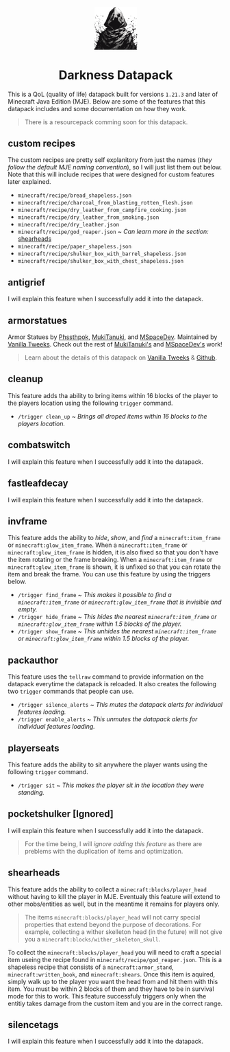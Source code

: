 <p align="center">
    <img width="100" src="https://github.com/amcocan/darkness_datapack/blob/main/pack.png" alt="Darkness Datapack Logo">
</p>

<h1 align="center">Darkness Datapack</h1>

This is a QoL (quality of life) datapack built for versions `1.21.3` and later of Minecraft Java Edition (MJE). Below are some of the features that this datapack includes and some documentation on how they work.
> There is a resourcepack comming soon for this datapack.

## custom recipes
The custom recipes are pretty self explanitory from just the names (_they follow the default MJE naming convention_), so I will just list them out below. Note that this will include recipes that were designed for custom features later explained.
- `minecraft/recipe/bread_shapeless.json`
- `minecraft/recipe/charcoal_from_blasting_rotten_flesh.json`
- `minecraft/recipe/dry_leather_from_campfire_cooking.json`
- `minecraft/recipe/dry_leather_from_smoking.json`
- `minecraft/recipe/dry_leather.json`
- `minecraft/recipe/god_reaper.json` ~ _Can learn more in the section:_ [shearheads](#shearheads)
- `minecraft/recipe/paper_shapeless.json`
- `minecraft/recipe/shulker_box_with_barrel_shapeless.json`
- `minecraft/recipe/shulker_box_with_chest_shapeless.json`

## antigrief
I will explain this feature when I successfully add it into the datapack.
<!-- Creepers / Endermen / Ghasts / Withers - Selective Griefing Removal -->

## armorstatues
Armor Statues by [Phssthpok](https://x.com/MCPhssthpok), [MukiTanuki](https://twitter.com/mukitanuki), and [MSpaceDev](https://github.com/MSpaceDev). Maintained by [Vanilla Tweeks](https://vanillatweaks.net/about/). Check out the rest of [MukiTanuki's](https://github.com/MukiTanuki) and [MSpaceDev's](https://github.com/MSpaceDev) work!
> Learn about the details of this datapack on [Vanilla Tweeks](https://vanillatweaks.net/picker/datapacks/) & [Github](https://github.com/MukiTanuki/armor-statues#).
<!-- Might remove some of the features in this datapack. -->

## cleanup
This feature adds tha ability to bring items within 16 blocks of the player to the players location using the following `trigger` command.
- `/trigger clean_up` ~ _Brings all droped items within 16 blocks to the players location._

## combatswitch
I will explain this feature when I successfully add it into the datapack.
<!-- A way to toggle pvp. -->

## fastleafdecay
I will explain this feature when I successfully add it into the datapack.
<!-- Adds fast leaf decay for all trees. -->

## invframe
This feature adds the ability to _hide_, _show_, and _find_ a `minecraft:item_frame` or `minecraft:glow_item_frame`. When a `minecraft:item_frame` or `minecraft:glow_item_frame` is hidden, it is also fixed so that you don't have the item rotating or the frame breaking. When a `minecraft:item_frame` or `minecraft:glow_item_frame` is shown, it is unfixed so that you can rotate the item and break the frame. You can use this feature by using the triggers below.
- `/trigger find_frame` ~ _This makes it possible to find a `minecraft:item_frame` or `minecraft:glow_item_frame` that is invisible and empty._
- `/trigger hide_frame` ~ _This hides the nearest `minecraft:item_frame` or `minecraft:glow_item_frame` within 1.5 blocks of the player._
- `/trigger show_frame` ~ _This unhides the nearest `minecraft:item_frame` or `minecraft:glow_item_frame` within 1.5 blocks of the player._

## packauthor
This feature uses the `tellraw` command to provide information on the datapack everytime the datapack is reloaded. It also creates the following two `trigger` commands that people can use.
- `/trigger silence_alerts` ~ _This mutes the datapack alerts for individual features loading._
- `/trigger enable_alerts` ~ _This unmutes the datapack alerts for individual features loading._

## playerseats
This feature adds the ability to sit anywhere the player wants using the following `trigger` command.
- `/trigger sit` ~ _This makes the player sit in the location they were standing._

## pocketshulker [Ignored]
I will explain this feature when I successfully add it into the datapack.
> For the time being, I will _ignore adding this feature_ as there are preblems with the duplication of items and optimization.
<!-- Opening shulkers in inventory. -->

## shearheads
This feature adds the ability to collect a `minecraft:blocks/player_head` without having to kill the player in MJE. Eventualy this feature will extend to other mobs/entities as well, but in the meantime it remains for players only.
> The items `minecraft:blocks/player_head` will not carry special properties that extend beyond the purpose of decorations. For example, collecting a wither skelleton head (in the future) will not give you a `minecraft:blocks/wither_skeleton_skull`.

To collect the `minecraft:blocks/player_head` you will need to craft a special item useing the recipe found in `minecraft/recipe/god_reaper.json`. This is a shapeless recipe that consists of a `minecraft:armor_stand`, `minecraft:written_book`, and `minecraft:shears`. Once this item is aquired, simply walk up to the player you want the head from and hit them with this item. You must be within 2 blocks of them and they have to be in survival mode for this to work. This feature successfuly triggers only when the entitiy takes damage from the custom item and you are in the correct range.

## silencetags
I will explain this feature when I successfully add it into the datapack.
<!-- Add name tags that silence mobs permanently. -->